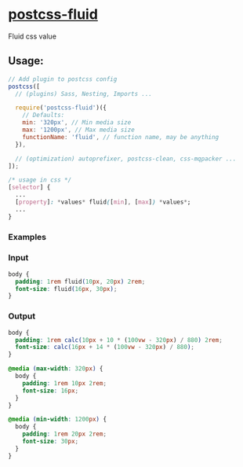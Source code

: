# [postcss-fluid](https://www.npmjs.com/package/postcss-fluid)

Fluid css value

## Usage:

```javascript
// Add plugin to postcss config
postcss([
  // (plugins) Sass, Nesting, Imports ...

  require('postcss-fluid')({
    // Defaults:
    min: '320px', // Min media size
    max: '1200px', // Max media size
    functionName: 'fluid', // function name, may be anything
  }),

  // (optimization) autoprefixer, postcss-clean, css-mqpacker ...
]);
```

```css
/* usage in css */
[selector] {
  ...
  [property]: *values* fluid([min], [max]) *values*;
  ...
}
```

### Examples

### Input
```css
body {
  padding: 1rem fluid(10px, 20px) 2rem;
  font-size: fluid(16px, 30px);
}
```

### Output

```css
body {
  padding: 1rem calc(10px + 10 * (100vw - 320px) / 880) 2rem;
  font-size: calc(16px + 14 * (100vw - 320px) / 880);
}

@media (max-width: 320px) {
  body {
    padding: 1rem 10px 2rem;
    font-size: 16px;
  }
}

@media (min-width: 1200px) {
  body {
    padding: 1rem 20px 2rem;
    font-size: 30px;
  }
}
```
